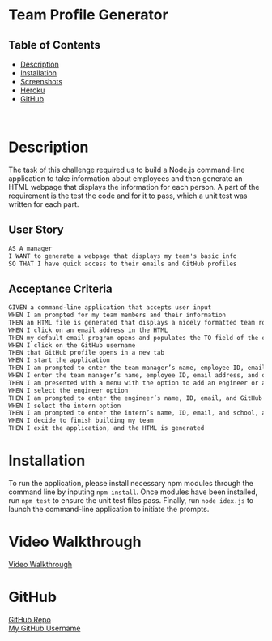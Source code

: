 # Team Profile Generator

## Table of Contents
* [Description](#description)
* [Installation](#installation)
* [Screenshots](#screenshots)
* [Heroku](#heroku)
* [GitHub](#github)

<br/>

# Description
The task of this challenge required us to build a Node.js command-line application to take information about employees and then generate an HTML webpage that displays the information for each person. A part of the requirement is the test the code and for it to pass, which a unit test was written for each part.

## User Story

```md
AS A manager
I WANT to generate a webpage that displays my team's basic info
SO THAT I have quick access to their emails and GitHub profiles
```

## Acceptance Criteria

```md
GIVEN a command-line application that accepts user input
WHEN I am prompted for my team members and their information
THEN an HTML file is generated that displays a nicely formatted team roster based on user input
WHEN I click on an email address in the HTML
THEN my default email program opens and populates the TO field of the email with the address
WHEN I click on the GitHub username
THEN that GitHub profile opens in a new tab
WHEN I start the application
THEN I am prompted to enter the team manager’s name, employee ID, email address, and office number
WHEN I enter the team manager’s name, employee ID, email address, and office number
THEN I am presented with a menu with the option to add an engineer or an intern or to finish building my team
WHEN I select the engineer option
THEN I am prompted to enter the engineer’s name, ID, email, and GitHub username, and I am taken back to the menu
WHEN I select the intern option
THEN I am prompted to enter the intern’s name, ID, email, and school, and I am taken back to the menu
WHEN I decide to finish building my team
THEN I exit the application, and the HTML is generated
```

# Installation
To run the application, please install necessary npm modules through the command line by inputing `npm install`. Once modules have been installed, run `npm test` to ensure the unit test files pass. Finally, run `node idex.js` to launch the command-line application to initiate the prompts. 

# Video Walkthrough
[Video Walkthrough]()

# GitHub
[GitHub Repo](https://github.com/ehliao/Team-Profile-Generator)
<br/>
[My GitHub Username](https://github.com/ehliao)

